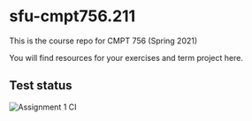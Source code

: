 # sfu-cmpt756.211

This is the course repo for CMPT 756 (Spring 2021)

You will find resources for your exercises and term project here.

## Test status

![Assignment 1 CI](https://github.com/scp756-211/c756-exer/actions/workflows/ci-1.yml/badge.svg)
